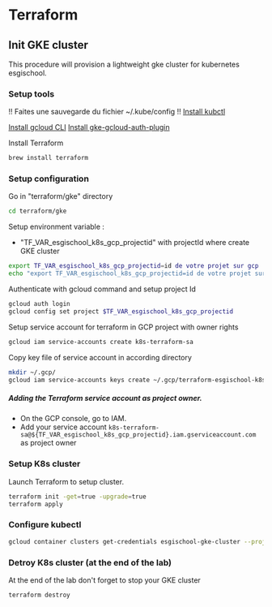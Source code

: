 # Terraform

## Init GKE cluster 

This procedure will provision a lightweight gke cluster for kubernetes esgischool.

### Setup tools
 
 !! Faites une sauvegarde du fichier ~/.kube/config !!
[Install kubctl](https://kubernetes.io/docs/tasks/tools/)

[Install gcloud CLI](https://cloud.google.com/sdk/docs/install?hl=fr)
[Install gke-gcloud-auth-plugin ](https://cloud.google.com/blog/products/containers-kubernetes/kubectl-auth-changes-in-gke)

Install Terraform

```bash
brew install terraform
```

### Setup configuration

Go in "terraform/gke" directory

```bash
cd terraform/gke
```

Setup environment variable : 
* "TF_VAR_esgischool_k8s_gcp_projectid" with projectId where create GKE cluster

```bash
export TF_VAR_esgischool_k8s_gcp_projectid=id de votre projet sur gcp
echo "export TF_VAR_esgischool_k8s_gcp_projectid=id de votre projet sur gcp" >> ~/.zshrc
```

Authenticate with gcloud command and setup project Id

```bash
gcloud auth login
gcloud config set project $TF_VAR_esgischool_k8s_gcp_projectid
```

Setup service account for terraform in GCP project with owner rights

```bash
gcloud iam service-accounts create k8s-terraform-sa
```

Copy key file of service account in according directory

```bash
mkdir ~/.gcp/
gcloud iam service-accounts keys create ~/.gcp/terraform-esgischool-k8s.json --iam-account=k8s-terraform-sa@${TF_VAR_esgischool_k8s_gcp_projectid}.iam.gserviceaccount.com
```

##### Adding the Terraform service account as project owner. 
* On the GCP console, go to IAM.
* Add your service account `k8s-terraform-sa@${TF_VAR_esgischool_k8s_gcp_projectid}.iam.gserviceaccount.com` as project owner



### Setup K8s cluster

Launch Terraform to setup cluster.

```bash
terraform init -get=true -upgrade=true
terraform apply
```

### Configure kubectl 

```bash
gcloud container clusters get-credentials esgischool-gke-cluster --project $TF_VAR_esgischool_k8s_gcp_projectid  --zone=europe-west3-a
```


### Detroy K8s cluster (at the end of the lab)

At the end of the lab don't forget to stop your GKE cluster

```bash
terraform destroy
```
